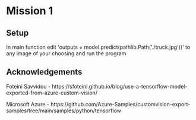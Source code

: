 <h1>Mission 1</h1>

<h2>Setup</h2>
<p>In main function edit 'outputs = model.predict(pathlib.Path('./truck.jpg'))' to any image of your choosing and run the program</p>

<h2>Acknowledgements</h2>
<p>Foteini Savvidou - https://sfoteini.github.io/blog/use-a-tensorflow-model-exported-from-azure-custom-vision/</p>
<p>Microsoft Azure - https://github.com/Azure-Samples/customvision-export-samples/tree/main/samples/python/tensorflow</p>
